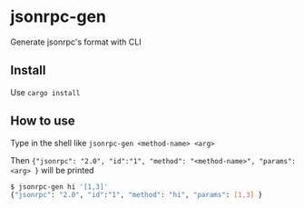 # jsonrpc-gen
Generate jsonrpc's format with CLI

## Install

Use `cargo install`

## How to use

Type in the shell like `jsonrpc-gen <method-name> <arg>`

Then `{"jsonrpc": "2.0", "id":"1", "method": "<method-name>", "params": <arg> }` will be printed

```sh
$ jsonrpc-gen hi '[1,3]'
{"jsonrpc": "2.0", "id":"1", "method": "hi", "params": [1,3] }
```
